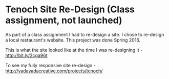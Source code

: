 # Tenoch Site Re-Design (Class assignment, not launched)

As part of a class assignment I had to re-design a site. I chose to re-design a local restaurant's website. This project was done Spring 2016.

This is what the site looked like at the time I was re-designing it - http://bit.ly/2cga96t

To see my fully responsive site re-design - http://yadayadacreative.com/projects/tenoch/
